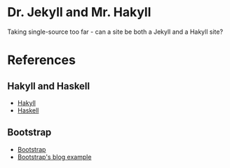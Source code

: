 # Dr. Jekyll and Mr. Hakyll

Taking single-source too far - can a site be both a Jekyll and a Hakyll site?

# References

## Hakyll and Haskell

- [Hakyll][hakyll]
- [Haskell][haskell]

[hakyll]: http://jaspervdj.be/hakyll/
[haskell]: https://www.haskell.org/

## Bootstrap

- [Bootstrap][bootstrap]
- [Bootstrap's blog example][bootstrap-blog]

[bootstrap]: http://getbootstrap.com/
[bootstrap-blog]: http://getbootstrap.com/examples/blog/

